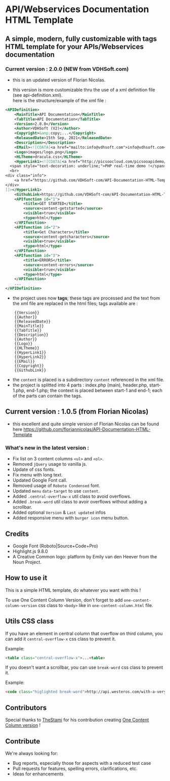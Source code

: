 # API/Webservices Documentation HTML Template

## A simple, modern, fully customizable with tags HTML template for your APIs/Webservices documentation

### Current version : 2.0.0 (NEW from VDHSoft.com)

- this is an updated version of Florian Nicolas.

- this version is more customizable thru the use of a xml definition file (see api-definition.xml).
  <br>here is the structure/example of the xml file :

```xml  
<APIDefinition>
	<MainTitle>API Documentation</MainTitle>
	<TabTitle>API Documentation</TabTitle>
	<Version>2.0.0</Version>
	<Author>VDHSoft (V2)</Author>
	<Copyright>&amp;copy;...</Copyright>
	<ReleasedDate>15th Sep, 2021</ReleasedDate>
	<Description></Description>
	<EMail><![CDATA[<a href="mailto:info@vdhsoft.com">info@vdhsoft.com</a>]]></EMail>
	<Logo>images/logo.png</Logo>
	<HLTheme>dracula.css</HLTheme>
	<HyperLink1><![CDATA[<a href="http://picsoocloud.com/picsooapidemo/" style="color: red;">
  <span style="text-decoration: underline;">PHP real-time demo !</span></a>
  <br>
<div class="info">
	<a href="https://github.com/VDHSoft-com/API-Documentation-HTML-Template-V2">(sources available on github)</a>
</div>
]]></HyperLink1>
	<GithubLink>https://github.com/VDHSoft-com/API-Documentation-HTML-Template-V2</GithubLink>
	<APIfunction id="1">
		<title>GET STARTED</title>
		<source>content-getstarted</source>
		<visible>true</visible>
		<type>html</type>
	</APIfunction>
	<APIfunction id="2">
		<title>Get Characters</title>
		<source>content-getcharacters</source>
		<visible>true</visible>
		<type>html</type>
	</APIfunction>
	<APIfunction id="3">
		<title>ERRORS</title>
		<source>content-errors</source>
		<visible>true</visible>
		<type>html</type>
	</APIfunction>
	...
</APIDefinition>
```
  
- the project uses now **tags**; these tags are processed and the text from the xml file are replaced in the html files; tags available are :
```
	{{Version}}
	{{Author}}
	{{ReleasedDate}}
	{{MainTitle}}
	{{TabTitle}}
	{{Description}}
	{{Author}}
	{{Logo}}
	{{HLTheme}}
	{{HyperLink1}}
	{{HyperLink2}}
	{{EMail}}
	{{Copyright}}
	{{GithubLink}}
```
- the `content` is placed is a subdirectory `content` referenced in the xml file.
- the project is splitted into 4 parts : index.php (main), header.php, start-1.php, end-1.php; the context is placed between start-1 and end-1;
  each of the parts can contain the tags.

## Current version : 1.0.5 (from Florian Nicolas)

- this excellent and quite simple version of Florian Nicolas can be found here https://github.com/floriannicolas/API-Documentation-HTML-Template

### What's new in the latest version : 

- Fix list on 3 content columns `<ul>` and `<ol>`.
- Removed `jQuery` usage to vanilla js.
- Update of css fonts.
- Fix menu with long text.
- Updated Google Font call.
- Removed usage of `Roboto Condensed` font.
- Updated `menu` `data-target` to use `content`.
- Added `.central-overflow-x` util class to avoid overflows.
- Added `.break-word` util class to avoir overflows without adding a scrollbar.
- Added optional `Version` & `Last updated` infos
- Added responsive menu with `burger icon` menu button. 


## Credits

* Google Font (Roboto|Source+Code+Pro)
* Highlight.js 9.8.0
* A Creative Common logo: platform by Emily van den Heever from the Noun Project.

## How to use it

This is a simple HTML template, do whatever you want with this !

To use One Content Column Version, don't forget to add ```one-content-column-version``` css class to ```<body>``` like in ```one-content-column.html``` file. 

## Utils CSS class 

If you have an element in central column that overflow on third column, you can add it `central-overflow-x` css class to prevent it.

Example: 
```html
<table class="central-overflow-x">...<table>
```

If you doesn't want a scrollbar, you can use `break-word` css class to prevent it.

Example: 
```html
<code class="higlighted break-word">http://api.westeros.com/with-a-very-very-very-very-very-long-end-point-url/get<table>
```


## Contributors

Special thanks to [TheStami](https://github.com/TheStami) for his contribution creating [One Content Column version](https://ticlekiwi.github.io/API-Documentation-HTML-Template/one-content-column) ! 


## Contribute

We're always looking for:

* Bug reports, especially those for aspects with a reduced test case
* Pull requests for features, spelling errors, clarifications, etc.
* Ideas for enhancements

